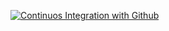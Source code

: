 [![Continuos Integration with Github](https://github.com/Ezequiel-Menneck/microservices-study/actions/workflows/docker-publish.yml/badge.svg)](https://github.com/Ezequiel-Menneck/microservices-study/actions/workflows/docker-publish.yml)
